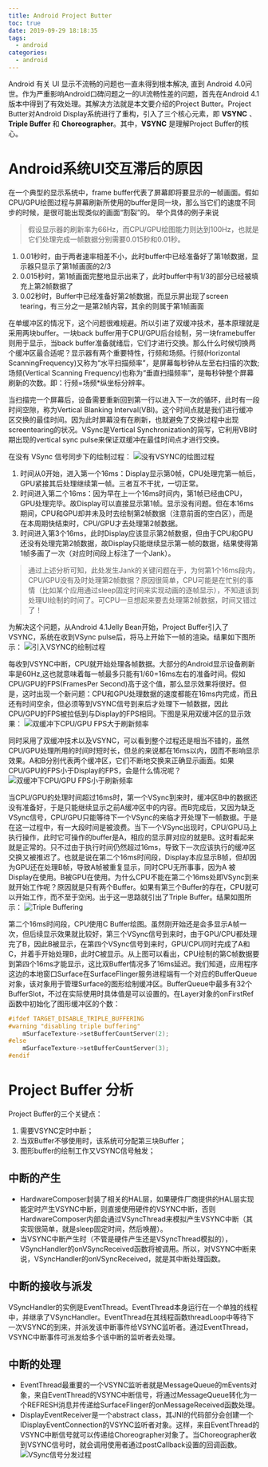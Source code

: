 ```yaml
---
title: Android Project Butter
toc: true
date: 2019-09-29 18:18:35
tags:
  - android
categories:
  - android
---
```


Android 有关 UI 显示不流畅的问题也一直未得到根本解决, 直到 Android 4.0问世。作为严重影响Android口碑问题之一的UI流畅性差的问题，首先在Android 4.1版本中得到了有效处理。其解决方法就是本文要介绍的Project Butter。Project Butter对Android Display系统进行了重构，引入了三个核心元素，即 **VSYNC** 、**Triple Buffer** 和 **Choreographer**。其中，**VSYNC** 是理解Project Buffer的核心。

<!--more-->

# Android系统UI交互滞后的原因

在一个典型的显示系统中，frame buffer代表了屏幕即将要显示的一帧画面。假如CPU/GPU绘图过程与屏幕刷新所使用的buffer是同一块，那么当它们的速度不同步的时候，是很可能出现类似的画面“割裂”的。
举个具体的例子来说
>假设显示器的刷新率为66Hz，而CPU/GPU绘图能力则达到100Hz，也就是它们处理完成一帧数据分别需要0.015秒和0.01秒。
1. 0.01秒时，由于两者速率相差不小，此时buffer中已经准备好了第1帧数据，显示器只显示了第1帧画面的2/3
2. 0.015秒时，第1帧画面完整地显示出来了，此时buffer中有1/3的部分已经被填充上第2帧数据了
3. 0.02秒时，Buffer中已经准备好第2帧数据，而显示屏出现了screen tearing，有三分之一是第2帧内容，其余的则属于第1帧画面

在单缓冲区的情况下，这个问题很难规避。所以引进了双缓冲技术，基本原理就是采用两块buffer。一块back buffer用于CPU/GPU后台绘制，另一块framebuffer则用于显示，当back buffer准备就绪后，它们才进行交换。那么什么时候切换两个缓冲区最合适呢？显示器有两个重要特性，行频和场频。行频(Horizontal ScanningFrequency)又称为“水平扫描频率”，是屏幕每秒钟从左至右扫描的次数; 场频(Vertical Scanning Frequency)也称为“垂直扫描频率”，是每秒钟整个屏幕刷新的次数。即：行频=场频*纵坐标分辨率。

当扫描完一个屏幕后，设备需要重新回到第一行以进入下一次的循环，此时有一段时间空隙，称为Vertical Blanking Interval(VBI)。这个时间点就是我们进行缓冲区交换的最佳时间。因为此时屏幕没有在刷新，也就避免了交换过程中出现screentearing的状况。VSync是Vertical Synchronization的简写，它利用VBI时期出现的vertical sync pulse来保证双缓冲在最佳时间点才进行交换。

在没有 VSync 信号同步下的绘制过程：
![没有VSYNC的绘图过程](/images/no_sync.png)

1. 时间从0开始，进入第一个16ms：Display显示第0帧，CPU处理完第一帧后，GPU紧接其后处理继续第一帧。三者互不干扰，一切正常。
2. 时间进入第二个16ms：因为早在上一个16ms时间内，第1帧已经由CPU，GPU处理完毕。故Display可以直接显示第1帧。显示没有问题。但在本16ms期间，CPU和GPU却并未及时去绘制第2帧数据（注意前面的空白区），而是在本周期快结束时，CPU/GPU才去处理第2帧数据。
3. 时间进入第3个16ms，此时Display应该显示第2帧数据，但由于CPU和GPU还没有处理完第2帧数据，故Display只能继续显示第一帧的数据，结果使得第1帧多画了一次（对应时间段上标注了一个Jank）。

> 通过上述分析可知，此处发生Jank的关键问题在于，为何第1个16ms段内，CPU/GPU没有及时处理第2帧数据？原因很简单，CPU可能是在忙别的事情（比如某个应用通过sleep固定时间来实现动画的逐帧显示），不知道该到处理UI绘制的时间了。可CPU一旦想起来要去处理第2帧数据，时间又错过了！

为解决这个问题，从Android 4.1Jelly Bean开始，Project Buffer引入了VSYNC，系统在收到VSync pulse后，将马上开始下一帧的渲染。结果如下图所示：
![引入VSYNC的绘制过程](/images/with_sync.png)

每收到VSYNC中断，CPU就开始处理各帧数据。大部分的Android显示设备刷新率是60Hz,这也就意味着每一帧最多只能有1/60=16ms左右的准备时间。假如CPU/GPU的FPS(FramesPer Second)高于这个值，那么显示效果将很好。但是，这时出现一个新问题：CPU和GPU处理数据的速度都能在16ms内完成，而且还有时间空余，但必须等到VSYNC信号到来后才处理下一帧数据，因此CPU/GPU的FPS被拉低到与Display的FPS相同。下图是采用双缓冲区的显示效果：
![双缓冲下CPU/GPU FPS大于刷新频率](/images/d_v_sync.png)

同时采用了双缓冲技术以及VSYNC，可以看到整个过程还是相当不错的，虽然CPU/GPU处理所用的时间时短时长，但总的来说都在16ms以内，因而不影响显示效果。A和B分别代表两个缓冲区，它们不断地交换来正确显示画面。如果CPU/GPU的FPS小于Display的FPS，会是什么情况呢？
![双缓冲下CPU/GPU FPS小于刷新频率](/images/l_d_vsync.png)

当CPU/GPU的处理时间超过16ms时，第一个VSync到来时，缓冲区B中的数据还没有准备好，于是只能继续显示之前A缓冲区中的内容。而B完成后，又因为缺乏VSync信号，CPU/GPU只能等待下一个VSync的来临才开处理下一帧数据。于是在这一过程中，有一大段时间是被浪费。当下一个VSync出现时，CPU/GPU马上执行操作，此时它可操作的buffer是A，相应的显示屏对应的就是B。这时看起来就是正常的。只不过由于执行时间仍然超过16ms，导致下一次应该执行的缓冲区交换又被推迟了。也就是说在第二个16ms时间段，Display本应显示B帧，但却因为GPU还在处理B帧，导致A帧被重复显示，同时CPU无所事事，因为A 被Display在使用。B被GPU在使用。为什么CPU不能在第二个16ms处即VSync到来就开始工作呢？原因就是只有两个Buffer。如果有第三个Buffer的存在，CPU就可以开始工作，而不至于空闲。出于这一思路就引出了Triple Buffer。结果如图所示：
![Triple Buffering](/images/t_vsync.png)

第二个16ms时间段，CPU使用C Buffer绘图。虽然刚开始还是会多显示A帧一次，但后续显示效果就比较好，第三个VSync信号到来时，由于GPU/CPU都处理完了B，因此B被显示，在第四个VSync信号到来时，GPU/CPU同时完成了A和C，并着手开始处理B，此时C被显示。从上图可以看出，CPU绘制的第C帧数据要到第四个16ms才能显示，这比双Buffer情况多了16ms延迟。我们知道，应用程序这边的本地窗口Surface在SurfaceFlinger服务进程端有一个对应的BufferQueue对象，该对象用于管理Surface的图形绘制缓冲区。BufferQueue中最多有32个BufferSlot，不过在实际使用时具体值是可以设置的。在Layer对象的onFirstRef函数中初始化了图形缓冲区的个数：
```C++
#ifdef TARGET_DISABLE_TRIPLE_BUFFERING
#warning "disabling triple buffering"
    mSurfaceTexture->setBufferCountServer(2);
#else
    mSurfaceTexture->setBufferCountServer(3);
#endif
```

# Project Buffer 分析

Project Buffer的三个关键点：
1. 需要VSYNC定时中断；
2. 当双Buffer不够使用时，该系统可分配第三块Buffer；
3. 图形buffer的绘制工作又VSYNC信号触发；

## 中断的产生
- HardwareComposer封装了相关的HAL层，如果硬件厂商提供的HAL层实现能定时产生VSYNC中断，则直接使用硬件的VSYNC中断，否则HardwareComposer内部会通过VSyncThread来模拟产生VSYNC中断（其实现很简单，就是sleep固定时间，然后唤醒）。
- 当VSYNC中断产生时（不管是硬件产生还是VSyncThread模拟的），VSyncHandler的onVSyncReceived函数将被调用。所以，对VSYNC中断来说，VSyncHandler的onVSyncReceived，就是其中断处理函数。

## 中断的接收与派发
VSyncHandler的实例是EventThread。EventThread本身运行在一个单独的线程中，并继承了VSyncHandler。EventThread在其线程函数threadLoop中等待下一次VSYNC的到来，并派发该中断事件给VSYNC监听者。通过EventThread，VSYNC中断事件可派发给多个该中断的监听者去处理。

## 中断的处理
- EventThread最重要的一个VSYNC监听者就是MessageQueue的mEvents对象，来自EventThread的VSYNC中断信号，将通过MessageQueue转化为一个REFRESH消息并传递给SurfaceFlinger的onMessageReceived函数处理。
- DisplayEventReceiver是一个abstract class，其JNI的代码部分会创建一个IDisplayEventConnection的VSYNC监听者对象。这样，来自EventThread的VSYNC中断信号就可以传递给Choreographer对象了。当Choreographer收到VSYNC信号时，就会调用使用者通过postCallback设置的回调函数。
![VSync信号分发过程](/images/d_vsync.png)
